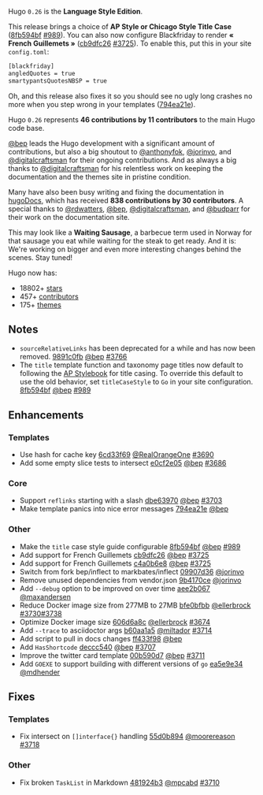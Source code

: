 Hugo `0.26` is the **Language Style Edition**.

This release brings a choice of **AP Style or Chicago Style Title Case** ([8fb594bf](https://github.com/gohugoio/hugo/commit/8fb594bfb090c017d4e5cbb2905780221e202c41) [#989](https://github.com/gohugoio/hugo/issues/989)). You can also now configure Blackfriday to render **« French Guillemets »** ([cb9dfc26](https://github.com/gohugoio/hugo/commit/cb9dfc2613ae5125cafa450097fb0f62dd3770e7) [#3725](https://github.com/gohugoio/hugo/issues/3725)). To enable this, put this in your site `config.toml`:


```bash
[blackfriday]
angledQuotes = true
smartypantsQuotesNBSP = true
```

Oh, and this release also fixes it so you should see no ugly long crashes no more when you step wrong in your templates ([794ea21e](https://github.com/gohugoio/hugo/commit/794ea21e9449b876c5514f1ce8fe61449bbe4980)).

Hugo `0.26` represents **46 contributions by 11 contributors** to the main Hugo code base.

[@bep](https://github.com/bep) leads the Hugo development with a significant amount of contributions, but also a big shoutout to [@anthonyfok](https://github.com/anthonyfok), [@jorinvo](https://github.com/jorinvo), and [@digitalcraftsman](https://github.com/digitalcraftsman) for their ongoing contributions. And as always a big thanks to [@digitalcraftsman](https://github.com/digitalcraftsman) for his relentless work on keeping the documentation and the themes site in pristine condition.

Many have also been busy writing and fixing the documentation in [hugoDocs](https://github.com/gohugoio/hugoDocs),
which has received **838 contributions by 30 contributors**. A special thanks to [@rdwatters](https://github.com/rdwatters), [@bep](https://github.com/bep),  [@digitalcraftsman](https://github.com/digitalcraftsman), and  [@budparr](https://github.com/budparr) for their work on the documentation site.

This may look like a **Waiting Sausage**, a barbecue term used in Norway for that sausage you eat while waiting for the steak to get ready. And it is: We're working on bigger and even more interesting changes behind the scenes. Stay tuned!

Hugo now has:

* 18802+ [stars](https://github.com/gohugoio/hugo/stargazers)
* 457+ [contributors](https://github.com/gohugoio/hugo/graphs/contributors)
* 175+ [themes](http://themes.gohugo.io/)

## Notes

* `sourceRelativeLinks` has been deprecated for a while and has now been removed. [9891c0fb](https://github.com/gohugoio/hugo/commit/9891c0fb0eb274b8a95b62c40070a87a6e04088c) [@bep](https://github.com/bep) [#3766](https://github.com/gohugoio/hugo/issues/3766)
* The `title` template function and taxonomy page titles now default to following the [AP Stylebook](https://www.apstylebook.com/) for title casing.  To override this default to use the old behavior, set `titleCaseStyle` to `Go` in your site configuration. [8fb594bf](https://github.com/gohugoio/hugo/commit/8fb594bfb090c017d4e5cbb2905780221e202c41) [@bep](https://github.com/bep) [#989](https://github.com/gohugoio/hugo/issues/989)

## Enhancements

### Templates

* Use hash for cache key [6cd33f69](https://github.com/gohugoio/hugo/commit/6cd33f6953671edb13d42dcb15746bd10df3428b) [@RealOrangeOne](https://github.com/RealOrangeOne) [#3690](https://github.com/gohugoio/hugo/issues/3690)
* Add some empty slice tests to intersect [e0cf2e05](https://github.com/gohugoio/hugo/commit/e0cf2e05bbdcb8b4a3f875df84a878f4ca80e904) [@bep](https://github.com/bep) [#3686](https://github.com/gohugoio/hugo/issues/3686)

### Core

* Support `reflinks` starting with a slash [dbe63970](https://github.com/gohugoio/hugo/commit/dbe63970e09313dec287816ab070b5c2f5a13b1b) [@bep](https://github.com/bep) [#3703](https://github.com/gohugoio/hugo/issues/3703)
* Make template panics into nice error messages [794ea21e](https://github.com/gohugoio/hugo/commit/794ea21e9449b876c5514f1ce8fe61449bbe4980) [@bep](https://github.com/bep)

### Other

* Make the `title` case style guide configurable [8fb594bf](https://github.com/gohugoio/hugo/commit/8fb594bfb090c017d4e5cbb2905780221e202c41) [@bep](https://github.com/bep) [#989](https://github.com/gohugoio/hugo/issues/989)
* Add support for French Guillemets [cb9dfc26](https://github.com/gohugoio/hugo/commit/cb9dfc2613ae5125cafa450097fb0f62dd3770e7) [@bep](https://github.com/bep) [#3725](https://github.com/gohugoio/hugo/issues/3725)
* Add support for French Guillemets [c4a0b6e8](https://github.com/gohugoio/hugo/commit/c4a0b6e8abdf9f800fbd7a7f89e9f736edc60431) [@bep](https://github.com/bep) [#3725](https://github.com/gohugoio/hugo/issues/3725)
* Switch from fork bep/inflect to markbates/inflect [09907d36](https://github.com/gohugoio/hugo/commit/09907d36af586c5b29389312f2ecc2962c06313c) [@jorinvo](https://github.com/jorinvo)
* Remove unused dependencies from vendor.json [9b4170ce](https://github.com/gohugoio/hugo/commit/9b4170ce768717adfbe9d97c46e38ceaec2ce994) [@jorinvo](https://github.com/jorinvo)
* Add `--debug` option to be improved on over time [aee2b067](https://github.com/gohugoio/hugo/commit/aee2b06780858c12d8cb04c7b1ba592543410aa9) [@maxandersen](https://github.com/maxandersen)
* Reduce Docker image size from 277MB to 27MB [bfe0bfbb](https://github.com/gohugoio/hugo/commit/bfe0bfbbd1a59ddadb72a6b07fecce71716088ec) [@ellerbrock](https://github.com/ellerbrock) [#3730](https://github.com/gohugoio/hugo/issues/3730)[#3738](https://github.com/gohugoio/hugo/issues/3738)
* Optimize Docker image size [606d6a8c](https://github.com/gohugoio/hugo/commit/606d6a8c9177dda4551ed198e0aabbe569f0725d) [@ellerbrock](https://github.com/ellerbrock) [#3674](https://github.com/gohugoio/hugo/issues/3674)
* Add `--trace` to asciidoctor args [b60aa1a5](https://github.com/gohugoio/hugo/commit/b60aa1a504f3fbf9c19a6bf2030fdc7a04ab4a5a) [@miltador](https://github.com/miltador) [#3714](https://github.com/gohugoio/hugo/issues/3714)
* Add script to pull in docs changes [ff433f98](https://github.com/gohugoio/hugo/commit/ff433f98133662063cbb16e220fd44c678c82823) [@bep](https://github.com/bep)
* Add `HasShortcode` [deccc540](https://github.com/gohugoio/hugo/commit/deccc54004cbe88ddbf8f3f951d3178dc0693189) [@bep](https://github.com/bep) [#3707](https://github.com/gohugoio/hugo/issues/3707)
* Improve the twitter card template [00b590d7](https://github.com/gohugoio/hugo/commit/00b590d7ab4f3021814acceaf74c4eaf64edb226) [@bep](https://github.com/bep) [#3711](https://github.com/gohugoio/hugo/issues/3711)
* Add `GOEXE` to support building with different versions of `go` [ea5e9e34](https://github.com/gohugoio/hugo/commit/ea5e9e346c93320538c6517b619b5f57473291c8) [@mdhender](https://github.com/mdhender)

## Fixes

### Templates

* Fix intersect on `[]interface{}` handling [55d0b894](https://github.com/gohugoio/hugo/commit/55d0b89417651eba3ae51c96bd9de9e0daa0399e) [@moorereason](https://github.com/moorereason) [#3718](https://github.com/gohugoio/hugo/issues/3718)

### Other

* Fix broken `TaskList` in Markdown [481924b3](https://github.com/gohugoio/hugo/commit/481924b34d23b0ce435778cce7bce77571b22f9d) [@mpcabd](https://github.com/mpcabd) [#3710](https://github.com/gohugoio/hugo/issues/3710)




